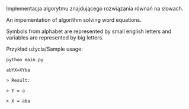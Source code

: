 Implementacja algorytmu znajdującego rozwiązania równań na słowach.


An impementation of algorithm solving word equations.

Symbols from alphabet are represented by small english letters and variables are represented by big letters.


Przykład użycia/Sample usage:

```
python main.py

abYX=XYba

> Result:

> Y = a

> X = aba
```
